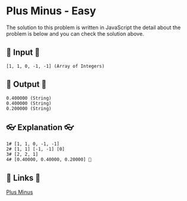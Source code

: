 # Plus Minus - Easy

The solution to this problem is written in JavaScript the detail about the problem is below and you can check the solution above.

## 🥚 Input 🥚

```
[1, 1, 0, -1, -1] (Array of Integers)
```

## 🐣 Output 🐣

```
0.400000 (String)
0.400000 (String)
0.200000 (String)
```

## 👓 Explanation 👓

```
1# [1, 1, 0, -1, -1]
2# [1, 1] [-1, -1] [0]
3# [2, 2, 1]
4# [0.40000, 0.40000, 0.20000] 🎉
```

## 🔗 Links 🔗

[Plus Minus](https://www.hackerrank.com/challenges/plus-minus/problem)

